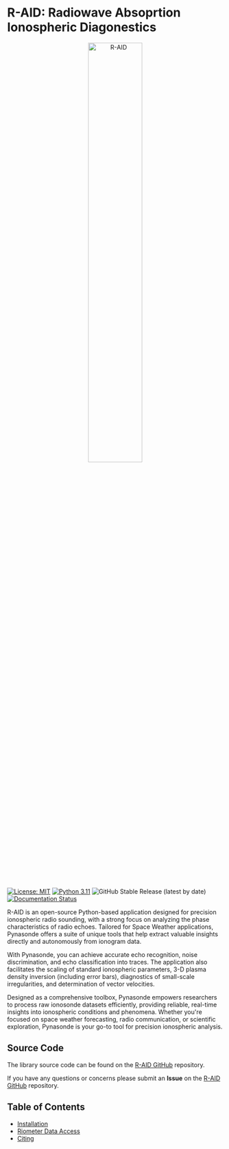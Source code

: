 <!-- 
Author(s): Shibaji Chakraborty

Disclaimer:

-->

# R-AID: Radiowave Absoprtion Ionospheric Diagonestics
<div style="text-align: center;">
  <img src="assets/Colab-pynasonde-logo2.jpg" alt="R-AID" width="50%">
</div>

[![License: MIT](https://img.shields.io/badge/License%3A-MIT-green)](https://choosealicense.com/licenses/mit/) 
[![Python 3.11](https://img.shields.io/badge/python-3.11-blue.svg)](https://www.python.org/downloads/release/python-3110/) 
![GitHub Stable Release (latest by date)](https://img.shields.io/github/v/release/shibaji7/R-AID)
[![Documentation Status](https://readthedocs.org/projects/raid/badge/?version=latest)](https://raid.readthedocs.io/en/latest/?badge=latest)

R-AID is an open-source Python-based application designed for precision ionospheric radio sounding, with a strong focus on analyzing the phase characteristics of radio echoes. Tailored for Space Weather applications, Pynasonde offers a suite of unique tools that help extract valuable insights directly and autonomously from ionogram data.

With Pynasonde, you can achieve accurate echo recognition, noise discrimination, and echo classification into traces. The application also facilitates the scaling of standard ionospheric parameters, 3-D plasma density inversion (including error bars), diagnostics of small-scale irregularities, and determination of vector velocities.

Designed as a comprehensive toolbox, Pynasonde empowers researchers to process raw ionosonde datasets efficiently, providing reliable, real-time insights into ionospheric conditions and phenomena. Whether you're focused on space weather forecasting, radio communication, or scientific exploration, Pynasonde is your go-to tool for precision ionospheric analysis.

## Source Code 

The library source code can be found on the [R-AID GitHub](https://github.com/shibaji7/R-AID) repository. 

If you have any questions or concerns please submit an **Issue** on the [R-AID GitHub](https://github.com/shibaji7/R-AID) repository. 

## Table of Contents 
  - [Installation](user/install.md)
  - [Riometer Data Access](user/ionosonde.md)
  - [Citing](user/citing.md)
  
